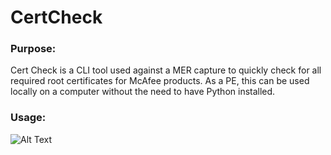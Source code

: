 # CertCheck

### Purpose:
Cert Check is a CLI tool used against a MER capture to quickly check for all required root certificates for McAfee products. As a PE, this can be used locally on a computer without the need to have Python installed.

### Usage:

![Alt Text](https://media.giphy.com/media/8hsuAD2MPYpYknO1nC/giphy.gif)

